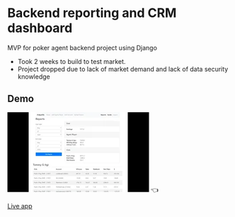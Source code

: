 # Backend reporting and CRM dashboard
MVP for poker agent backend project using Django

* Took 2 weeks to build to test market.
* Project dropped due to lack of market demand and lack of data security knowledge


## Demo
[![youtube demo](./thumbnail.jpg)](https://www.youtube.com/watch?v=X8mA24Kkc64) 👈 

[Live app](https://polar-wave-26965.herokuapp.com/)
